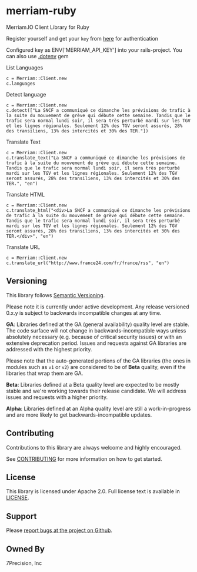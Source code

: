 # merriam-ruby
Merriam.IO Client Library for Ruby

Register yourself and get your `key` from [here](https://merriam.io) for authentication

Configured key as ENV['MERRIAM_API_KEY'] into your rails-project. You can also use [.dotenv](https://github.com/bkeepers/dotenv) gem

List Languages

```
c = Merriam::Client.new
c.languages

```


Detect language

```
c = Merriam::Client.new
c.detect(["La SNCF a communiqué ce dimanche les prévisions de trafic à la suite du mouvement de grève qui débute cette semaine. Tandis que le trafic sera normal lundi soir, il sera très perturbé mardi sur les TGV et les lignes régionales. Seulement 12% des TGV seront assurés, 28% des transiliens, 13% des intercités et 30% des TER."])
```


Translate Text


```
c = Merriam::Client.new
c.translate_text("La SNCF a communiqué ce dimanche les prévisions de trafic à la suite du mouvement de grève qui débute cette semaine. Tandis que le trafic sera normal lundi soir, il sera très perturbé mardi sur les TGV et les lignes régionales. Seulement 12% des TGV seront assurés, 28% des transiliens, 13% des intercités et 30% des TER.", "en")
```


Translate HTML


```
c = Merriam::Client.new
c.translate_html("<div>La SNCF a communiqué ce dimanche les prévisions de trafic à la suite du mouvement de grève qui débute cette semaine. Tandis que le trafic sera normal lundi soir, il sera très perturbé mardi sur les TGV et les lignes régionales. Seulement 12% des TGV seront assurés, 28% des transiliens, 13% des intercités et 30% des TER.</div>", "en")
```


Translate URL


```
c = Merriam::Client.new
c.translate_url("http://www.france24.com/fr/france/rss", "en")
```


## Versioning

This library follows [Semantic Versioning](http://semver.org/).

Please note it is currently under active development. Any release versioned 0.x.y is subject to backwards incompatible changes at any time.

**GA**: Libraries defined at the GA (general availability) quality level are stable. The code surface will not change in backwards-incompatible ways unless absolutely necessary (e.g. because of critical security issues) or with an extensive deprecation period. Issues and requests against GA libraries are addressed with the highest priority.

Please note that the auto-generated portions of the GA libraries (the ones in modules such as `v1` or `v2`) are considered to be of **Beta** quality, even if the libraries that wrap them are GA.

**Beta**: Libraries defined at a Beta quality level are expected to be mostly stable and we're working towards their release candidate. We will address issues and requests with a higher priority.

**Alpha**: Libraries defined at an Alpha quality level are still a work-in-progress and are more likely to get backwards-incompatible updates.


## Contributing

Contributions to this library are always welcome and highly encouraged.

See [CONTRIBUTING](CONTRIBUTING.md) for more information on how to get started.

## License

This library is licensed under Apache 2.0. Full license text is
available in [LICENSE](LICENSE).

## Support

Please [report bugs at the project on Github](https://github.com/MerriamIO/<library>/issues).

## Owned By

7Precision, Inc
